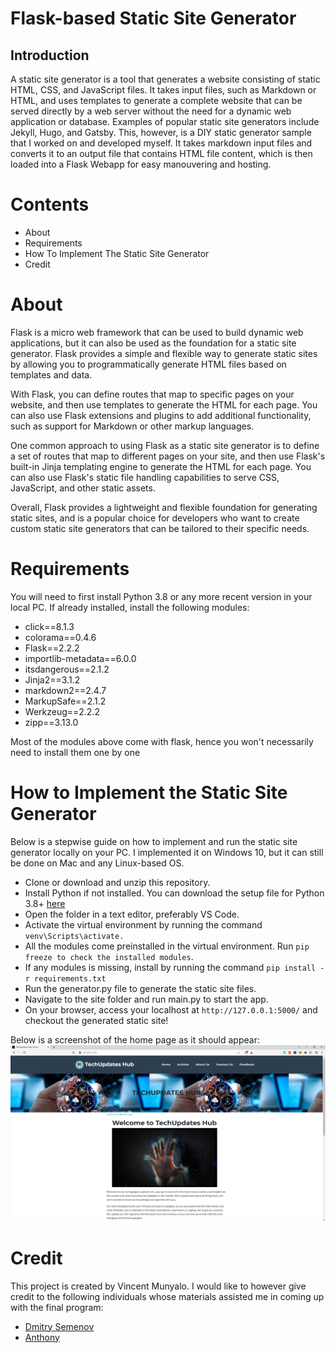 # Flask-based Static Site Generator

## Introduction

A static site generator is a tool that generates a website consisting of static HTML, CSS, and JavaScript files. It takes input files, such as Markdown or HTML, and uses templates to generate a complete website that can be served directly by a web server without the need for a dynamic web application or database. Examples of popular static site generators include Jekyll, Hugo, and Gatsby. This, however, is a DIY static generator sample that I worked on and developed myself. It takes markdown input files and converts it to an output file that contains HTML file content, which is then loaded into a Flask Webapp for easy manouvering and hosting.

# Contents

- About
- Requirements
- How To Implement The Static Site Generator
- Credit

# About

Flask is a micro web framework that can be used to build dynamic web applications, but it can also be used as the foundation for a static site generator. Flask provides a simple and flexible way to generate static sites by allowing you to programmatically generate HTML files based on templates and data.

With Flask, you can define routes that map to specific pages on your website, and then use templates to generate the HTML for each page. You can also use Flask extensions and plugins to add additional functionality, such as support for Markdown or other markup languages.

One common approach to using Flask as a static site generator is to define a set of routes that map to different pages on your site, and then use Flask's built-in Jinja templating engine to generate the HTML for each page. You can also use Flask's static file handling capabilities to serve CSS, JavaScript, and other static assets.

Overall, Flask provides a lightweight and flexible foundation for generating static sites, and is a popular choice for developers who want to create custom static site generators that can be tailored to their specific needs.

# Requirements

You will need to first install Python 3.8 or any more recent version in your local PC. If already installed, install the following modules:

- click==8.1.3
- colorama==0.4.6
- Flask==2.2.2
- importlib-metadata==6.0.0
- itsdangerous==2.1.2
- Jinja2==3.1.2
- markdown2==2.4.7
- MarkupSafe==2.1.2
- Werkzeug==2.2.2
- zipp==3.13.0

Most of the modules above come with flask, hence you won't necessarily need to install them one by one

# How to Implement the Static Site Generator

Below is a stepwise guide on how to implement and run the static site generator locally on your PC. I implemented it on Windows 10, but it can still be done on Mac and any Linux-based OS.

- Clone or download and unzip this repository.
- Install Python if not installed. You can download the setup file for Python 3.8+ [here](https://www.python.org/downloads/)
- Open the folder in a text editor, preferably VS Code.
- Activate the virtual environment by running the command `venv\Scripts\activate.`
- All the modules come preinstalled in the virtual environment. Run `pip freeze to check the installed modules`.
- If any modules is missing, install by running the command `pip install -r requirements.txt`
- Run the generator.py file to generate the static site files.
- Navigate to the site folder and run main.py to start the app.
- On your browser, access your localhost at `http://127.0.0.1:5000/` and checkout the generated static site!

Below is a screenshot of the home page as it should appear:
![Alt text](./site/static/img/homepage.png?raw=true "Title")

# Credit

This project is created by Vincent Munyalo. I would like to however give credit to the following individuals whose materials assisted me in coming up with the final program:

- [Dmitry Semenov](dimsemenov.com)
- [Anthony](https://github.com/PrettyPrinted)
